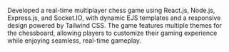 Developed a real-time multiplayer chess game using React.js, Node.js, Express.js, and Socket.IO, with dynamic EJS templates and a responsive design powered by Tailwind CSS. The game features multiple themes for the chessboard, allowing players to customize their gaming experience while enjoying seamless, real-time gameplay.
